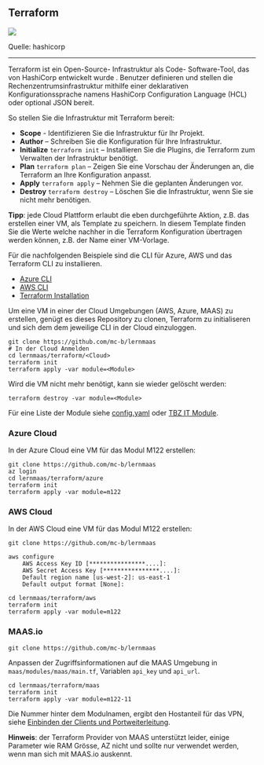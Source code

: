 ## Terraform

[![](https://embed-fastly.wistia.com/deliveries/41c56d0e44141eb3654ae77f4ca5fb41.jpg)](https://learn.hashicorp.com/tutorials/terraform/infrastructure-as-code?in=terraform%2Faws-get-started&amp;wvideo=mo76ckwvz4)

Quelle: hashicorp
- - -

Terraform ist ein Open-Source- Infrastruktur als Code- Software-Tool, das von HashiCorp entwickelt wurde . Benutzer definieren und stellen die Rechenzentrumsinfrastruktur mithilfe einer deklarativen Konfigurationssprache namens HashiCorp Configuration Language (HCL) oder optional JSON bereit.

So stellen Sie die Infrastruktur mit Terraform bereit:

* **Scope**  - Identifizieren Sie die Infrastruktur für Ihr Projekt.
* **Author**  – Schreiben Sie die Konfiguration für Ihre Infrastruktur.
* **Initialize** `terraform init` – Installieren Sie die Plugins, die Terraform zum Verwalten der Infrastruktur benötigt.
* **Plan** `terraform plan` – Zeigen Sie eine Vorschau der Änderungen an, die Terraform an Ihre Konfiguration anpasst.
* **Apply** `terraform apply` – Nehmen Sie die geplanten Änderungen vor.
* **Destroy** `terraform destroy` – Löschen Sie die Infrastruktur, wenn Sie sie nicht mehr benötigen. 

**Tipp**: jede Cloud Plattform erlaubt die eben durchgeführte Aktion, z.B. das erstellen einer VM, als Template zu speichern. In diesem Template finden Sie die Werte welche nachher in die Terraform Konfiguration übertragen werden können, z.B. der Name einer VM-Vorlage.

Für die nachfolgenden Beispiele sind die CLI für Azure, AWS und das Terraform CLI zu installieren.

* [Azure CLI](https://docs.microsoft.com/en-us/cli/azure/)
* [AWS CLI](https://aws.amazon.com/de/cli/)
* [Terraform Installation](https://learn.hashicorp.com/tutorials/terraform/install-cli?in=terraform/aws-get-started)

Um eine VM in einer der Cloud Umgebungen (AWS, Azure, MAAS) zu erstellen, genügt es dieses Repository zu clonen, Terraform zu initialiseren und sich dem dem jeweilige CLI in der Cloud einzuloggen.

    git clone https://github.com/mc-b/lernmaas
    # In der Cloud Anmelden
    cd lernmaas/terraform/<Cloud>
    terraform init
    terraform apply -var module=<Module>
    
Wird die VM nicht mehr benötigt, kann sie wieder gelöscht werden:

    terraform destroy -var module=<Module>    
    
Für eine Liste der Module siehe [config.yaml](../config.yaml) oder [TBZ IT Module](https://github.com/tbz-it).

### Azure Cloud

In der Azure Cloud eine VM für das Modul M122 erstellen: 

    git clone https://github.com/mc-b/lernmaas
    az login
    cd lernmaas/terraform/azure
    terraform init
    terraform apply -var module=m122
    
### AWS Cloud

In der AWS Cloud eine VM für das Modul M122 erstellen:

    git clone https://github.com/mc-b/lernmaas
    
    aws configure
        AWS Access Key ID [****************....]:
        AWS Secret Access Key [****************....]:
        Default region name [us-west-2]: us-east-1
        Default output format [None]:    
    
    cd lernmaas/terraform/aws
    terraform init
    terraform apply -var module=m122

### MAAS.io

    git clone https://github.com/mc-b/lernmaas

Anpassen der Zugriffsinformationen auf die MAAS Umgebung in `maas/modules/maas/main.tf`, Variablen `api_key` und `api_url`.

    cd lernmaas/terraform/maas
    terraform init
    terraform apply -var module=m122-11
    
Die Nummer hinter dem Modulnamen, ergibt den Hostanteil für das VPN, siehe [Einbinden der Clients und Portweiterleitung](../doc/MAAS/GatewayClient.md).

**Hinweis**: der Terraform Provider von MAAS unterstützt leider, einige Parameter wie RAM Grösse, AZ nicht und sollte nur verwendet werden, wenn man sich mit MAAS.io auskennt.
   
